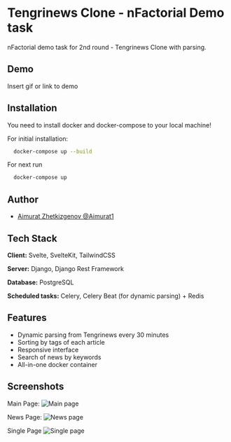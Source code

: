 
# Tengrinews Clone - nFactorial Demo task

nFactorial demo task for 2nd round - Tengrinews Clone with parsing.


## Demo

Insert gif or link to demo


## Installation

You need to install docker and docker-compose to your local machine!

For initial installation:

```bash
  docker-compose up --build
```

For next run 

```bash
  docker-compose up
```
    
## Author

- [Aimurat Zhetkizgenov @Aimurat1](https://github.com/Aimurat1/)


## Tech Stack

**Client:** Svelte, SvelteKit, TailwindCSS

**Server:** Django, Django Rest Framework

**Database:** PostgreSQL

**Scheduled tasks:** Celery, Celery Beat (for dynamic parsing) + Redis
 

## Features

- Dynamic parsing from Tengrinews every 30 minutes
- Sorting by tags of each article
- Responsive interface
- Search of news by keywords
- All-in-one docker container



## Screenshots

Main Page:
![Main page](https://i.imgur.com/9rIDUrc.png)

News Page:
![News page](https://i.imgur.com/PIU4c43.png)

Single Page
![Single page](https://i.imgur.com/B3Oc6V3.png)
